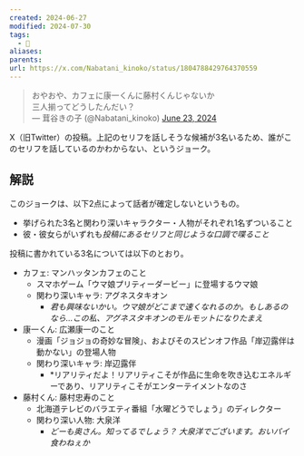 ```yaml
---
created: 2024-06-27
modified: 2024-07-30
tags:
  - 💬
aliases: 
parents: 
url: https://x.com/Nabatani_kinoko/status/1804788429764370559
---
```

>おやおや、カフェに康一くんに藤村くんじゃないか  
>三人揃ってどうしたんだい？  
>— 茸谷きの子 (@Nabatani_kinoko) [June 23, 2024](https://twitter.com/Nabatani_kinoko/status/1804788429764370559?ref_src=twsrc%5Etfw)

X（旧Twitter）の投稿。上記のセリフを話しそうな候補が3名いるため、誰がこのセリフを話しているのかわからない、というジョーク。

## 解説
このジョークは、以下2点によって話者が確定しないというもの。
- 挙げられた3名と関わり深いキャラクター・人物がそれぞれ1名ずついること
- 彼・彼女らがいずれも*投稿にあるセリフと同じような口調で喋ること*


投稿に書かれている3名については以下のとおり。
- カフェ: マンハッタンカフェのこと
	- スマホゲーム「ウマ娘プリティーダービー」に登場するウマ娘
	- 関わり深いキャラ: アグネスタキオン
		- *君も興味ないかい。ウマ娘がどこまで速くなれるのか。もしあるのなら…この私、アグネスタキオンのモルモットになりたまえ*
- 康一くん: 広瀬康一のこと
	- 漫画「ジョジョの奇妙な冒険」、およびそのスピンオフ作品「岸辺露伴は動かない」の登場人物
	- 関わり深いキャラ: 岸辺露伴
		- *リアリティだよ！リアリティこそが作品に生命を吹き込むエネルギーであり、リアリティこそがエンターテイメントなのさ
- 藤村くん: 藤村忠寿のこと
	- 北海道テレビのバラエティ番組「水曜どうでしょう」のディレクター
	- 関わり深い人物: 大泉洋
		- *どーも奥さん。知ってるでしょう？ 大泉洋でございます。おいパイ食わねぇか*